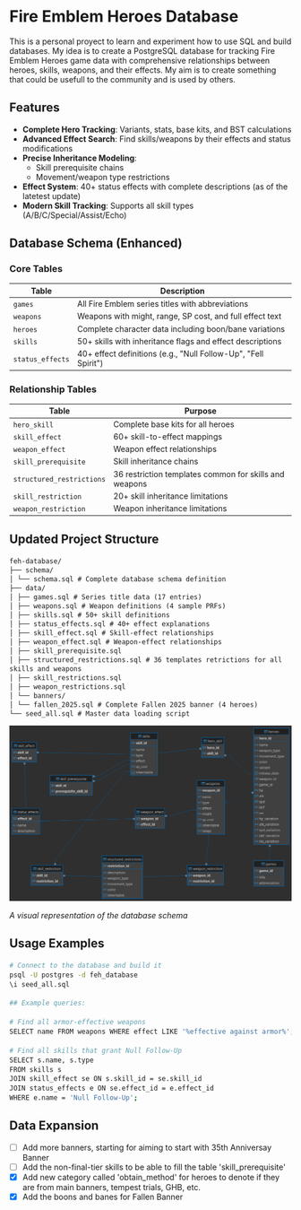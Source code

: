 # Fire Emblem Heroes Database

This is a personal proyect to learn and experiment how to use SQL and build databases. My idea is to create a PostgreSQL database for tracking Fire Emblem Heroes game data 
with comprehensive relationships between heroes, skills, weapons, and their effects. My aim is to create something that could be usefull to the community and is used by others.

## Features

- **Complete Hero Tracking**: Variants, stats, base kits, and BST calculations
- **Advanced Effect Search**: Find skills/weapons by their effects and status modifications
- **Precise Inheritance Modeling**:
  - Skill prerequisite chains
  - Movement/weapon type restrictions
- **Effect System**: 40+ status effects with complete descriptions (as of the latetest update)
- **Modern Skill Tracking**: Supports all skill types (A/B/C/Special/Assist/Echo)

## Database Schema (Enhanced)

### Core Tables
| Table | Description |
|-------|-------------|
| `games` | All Fire Emblem series titles with abbreviations |
| `weapons` | Weapons with might, range, SP cost, and full effect text |
| `heroes` | Complete character data including boon/bane variations |
| `skills` | 50+ skills with inheritance flags and effect descriptions |
| `status_effects` | 40+ effect definitions (e.g., "Null Follow-Up", "Fell Spirit") |

### Relationship Tables
| Table | Purpose |
|-------|---------|
| `hero_skill` | Complete base kits for all heroes |
| `skill_effect` | 60+ skill-to-effect mappings |
| `weapon_effect` | Weapon effect relationships |
| `skill_prerequisite` | Skill inheritance chains | (NOT YET FINISHED)
| `structured_restrictions` | 36 restriction templates common for skills and weapons |
| `skill_restriction` | 20+ skill inheritance limitations |
| `weapon_restriction` | Weapon inheritance limitations |

## Updated Project Structure
```
feh-database/
├── schema/
│ └── schema.sql # Complete database schema definition
├── data/
│ ├── games.sql # Series title data (17 entries)
│ ├── weapons.sql # Weapon definitions (4 sample PRFs)
│ ├── skills.sql # 50+ skill definitions
│ ├── status_effects.sql # 40+ effect explanations
│ ├── skill_effect.sql # Skill-effect relationships
│ ├── weapon_effect.sql # Weapon-effect relationships
│ ├── skill_prerequisite.sql
│ ├── structured_restrictions.sql # 36 templates retrictions for all skills and weapons
│ ├── skill_restrictions.sql
│ ├── weapon_restrictions.sql
│ └── banners/
│ └── fallen_2025.sql # Complete Fallen 2025 banner (4 heroes)
└── seed_all.sql # Master data loading script
```

![Database Schema Diagram](feh_database%20-%20public.png)

*A visual representation of the database schema*

## Usage Examples

```bash
# Connect to the database and build it
psql -U postgres -d feh_database
\i seed_all.sql

## Example queries:

# Find all armor-effective weapons
SELECT name FROM weapons WHERE effect LIKE '%effective against armor%';

# Find all skills that grant Null Follow-Up
SELECT s.name, s.type 
FROM skills s
JOIN skill_effect se ON s.skill_id = se.skill_id
JOIN status_effects e ON se.effect_id = e.effect_id
WHERE e.name = 'Null Follow-Up';
```


## Data Expansion
- [ ]  Add more banners, starting for aiming to start with 35th Anniversay Banner
- [ ]  Add the non-final-tier skills to be able to fill the table 'skill_prerequisite'
- [x]  Add new category called 'obtain_method' for heroes to denote if they are from main banners, tempest trials, GHB, etc.
- [x]  Add the boons and banes for Fallen Banner
